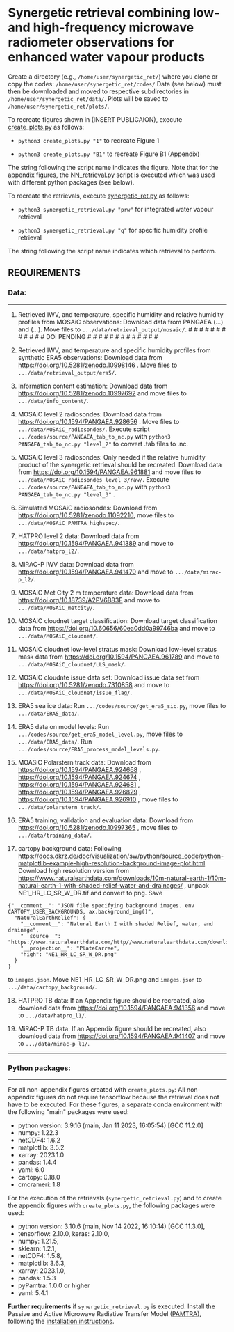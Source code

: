 # Synergetic retrieval combining low- and high-frequency microwave radiometer observations for enhanced water vapour products

Create a directory (e.g., `/home/user/synergetic_ret/`) where you clone or copy the codes: `/home/user/synergetic_ret/codes/`
Data (see below) must then be downloaded and moved to respective subdirectories in `/home/user/synergetic_ret/data/`. 
Plots will be saved to `/home/user/synergetic_ret/plots/`.

To recreate figures shown in (INSERT PUBLICAION), execute [create_plots.py](./codes/create_plots.py) as follows:

- `python3 create_plots.py "1"` to recreate Figure 1

- `python3 create_plots.py "B1"` to recreate Figure B1 (Appendix)

The string following the script name indicates the figure. Note that for the appendix figures, the [NN_retrieval.py](./codes/source/NN_retrieval.py)
script is executed which was used with different python packages (see below).

To recreate the retrievals, execute [synergetic_ret.py](./codes/synergetic_ret.py) as follows:

- `python3 synergetic_retrieval.py "prw"` for integrated water vapour retrieval

- `python3 synergetic_retrieval.py "q"` for specific humidity profile retrieval

The string following the script name indicates which retrieval to perform.


## REQUIREMENTS
### Data:
-----
1) Retrieved IWV, and temperature, specific humidity and relative humidity profiles from MOSAiC observations:
	Download data from PANGAEA (...) and (...). Move files to `.../data/retrieval_output/mosaic/`.				# # # # # # # # # # # # DOI PENDING # # # # # # # # # # # # # 

2) Retrieved IWV, and temperature and specific humidity profiles from synthetic ERA5 observations:
	Download data from https://doi.org/10.5281/zenodo.10998146 . Move files to 
	`.../data/retrieval_output/era5/`.

3) Information content estimation:
	Download data from https://doi.org/10.5281/zenodo.10997692 and move files to 
	`.../data/info_content/`.

4) MOSAiC level 2 radiosondes:
	Download data from https://doi.org/10.1594/PANGAEA.928656 . Move files to 
	`.../data/MOSAiC_radiosondes/`. Execute script `.../codes/source/PANGAEA_tab_to_nc.py` 
	with `python3 PANGAEA_tab_to_nc.py "level_2"` to convert .tab files to .nc.

5) MOSAiC level 3 radiosondes:
	Only needed if the relative humidity product of the synergetic retrieval should be recreated.
	Download data from https://doi.org/10.1594/PANGAEA.961881 and move files to
	`.../data/MOSAiC_radiosondes_level_3/raw/`. Execute `.../codes/source/PANGAEA_tab_to_nc.py` with
	`python3 PANGAEA_tab_to_nc.py "level_3"` .

6) Simulated MOSAiC radiosondes: 
	Download from https://doi.org/10.5281/zenodo.11092210, move files to 
	`.../data/MOSAiC_PAMTRA_highspec/`.

7) HATPRO level 2 data:
	Download data from https://doi.org/10.1594/PANGAEA.941389 and move to `.../data/hatpro_l2/`.

8) MiRAC-P IWV data:
	Download data from https://doi.org/10.1594/PANGAEA.941470 and move to `.../data/mirac-p_l2/`.

9) MOSAiC Met City 2 m temperature data:
	Download data from https://doi.org/10.18739/A2PV6B83F and move to `.../data/MOSAiC_metcity/`.

10) MOSAiC cloudnet target classification:
	Download target classification data from https://doi.org/10.60656/60ea0dd0a99746ba and move
	to `.../data/MOSAiC_cloudnet/`.

11) MOSAiC cloudnet low-level stratus mask:
	Download low-level stratus mask data from https://doi.org/10.1594/PANGAEA.961789 and move
	to `.../data/MOSAiC_cloudnet/LLS_mask/`.

12) MOSAiC cloudnte issue data set:
	Download issue data set from https://doi.org/10.5281/zenodo.7310858 and move to 
	`.../data/MOSAiC_cloudnet/issue_flag/`.

13) ERA5 sea ice data: 
	Run `.../codes/source/get_era5_sic.py`, move files to `.../data/ERA5_data/`.

14) ERA5 data on model levels:
	Run `.../codes/source/get_era5_model_level.py`, move files to `.../data/ERA5_data/`.
	Run `.../codes/source/ERA5_process_model_levels.py`.

15) MOASiC Polarstern track data: 
	Download from https://doi.org/10.1594/PANGAEA.924668 , https://doi.org/10.1594/PANGAEA.924674 ,
	https://doi.org/10.1594/PANGAEA.924681 , https://doi.org/10.1594/PANGAEA.926829 , 
	https://doi.org/10.1594/PANGAEA.926910 , move files to `.../data/polarstern_track/`.

16) ERA5 training, validation and evaluation data:
	Download from https://doi.org/10.5281/zenodo.10997365 , move files to `.../data/training_data/`.

17) cartopy background data: Following https://docs.dkrz.de/doc/visualization/sw/python/source_code/python-matplotlib-example-high-resolution-background-image-plot.html
	Download high resolution version from 
	https://www.naturalearthdata.com/downloads/10m-natural-earth-1/10m-natural-earth-1-with-shaded-relief-water-and-drainages/ ,
	unpack NE1_HR_LC_SR_W_DR.tif and convert to png. Save
```
{"__comment__": "JSON file specifying background images. env CARTOPY_USER_BACKGROUNDS, ax.background_img()",
  "NaturalEarthRelief": {
    "__comment__": "Natural Earth I with shaded Relief, water, and drainage",
    "__source__": "https://www.naturalearthdata.com/http//www.naturalearthdata.com/download/10m/raster/NE1_HR_LC_SR_W_DR.zip",
    "__projection__": "PlateCarree",
    "high": "NE1_HR_LC_SR_W_DR.png"
  }
}
```
  to `images.json`. Move NE1_HR_LC_SR_W_DR.png and `images.json` to `.../data/cartopy_background/`. 

18) HATPRO TB data:
	If an Appendix figure should be recreated, also download data from 
	https://doi.org/10.1594/PANGAEA.941356 and move to `.../data/hatpro_l1/`.

19) MiRAC-P TB data:
	If an Appendix figure should be recreated, also download data from 
	https://doi.org/10.1594/PANGAEA.941407 and move to `.../data/mirac-p_l1/`.

--------------


### Python packages:
---
For all non-appendix figures created with `create_plots.py`:
All non-appendix figures do not require tensorflow because the retrieval does not have to be 
executed. For these figures, a separate conda environment with the following "main" packages 
were used:
- python version: 3.9.16 (main, Jan 11 2023, 16:05:54) [GCC 11.2.0]
- numpy: 1.22.3
- netCDF4: 1.6.2
- matplotlib: 3.5.2
- xarray: 2023.1.0
- pandas: 1.4.4
- yaml: 6.0
- cartopy: 0.18.0
- cmcrameri: 1.8



For the execution of the retrievals (`synergetic_retrieval.py`) and to create the appendix figures
with `create_plots.py`, the following packages were used:
- python version: 3.10.6 (main, Nov 14 2022, 16:10:14) [GCC 11.3.0], 
- tensorflow: 2.10.0, keras: 2.10.0,
- numpy: 1.21.5,
- sklearn: 1.2.1,
- netCDF4: 1.5.8,
- matplotlib: 3.6.3,
- xarray: 2023.1.0,
- pandas: 1.5.3
- pyPamtra: 1.0.0 or higher
- yaml: 5.4.1

**Further requirements** if `synergetic_retrieval.py` is executed. Install the Passive and Active 
Microwave Radiative Transfer Model ([PAMTRA](https://doi.org/10.5194/gmd-13-4229-2020)), following
the [installation instructions](https://pamtra.readthedocs.io/en/latest/installation.html).
